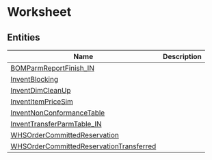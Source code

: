 
# Worksheet


## Entities

|Name|Description|
|---|---|
|[BOMParmReportFinish_IN](BOMParmReportFinish_IN.cdm.json)||
|[InventBlocking](InventBlocking.cdm.json)||
|[InventDimCleanUp](InventDimCleanUp.cdm.json)||
|[InventItemPriceSim](InventItemPriceSim.cdm.json)||
|[InventNonConformanceTable](InventNonConformanceTable.cdm.json)||
|[InventTransferParmTable_IN](InventTransferParmTable_IN.cdm.json)||
|[WHSOrderCommittedReservation](WHSOrderCommittedReservation.cdm.json)||
|[WHSOrderCommittedReservationTransferred](WHSOrderCommittedReservationTransferred.cdm.json)||
